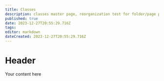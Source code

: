 ```yaml
---
title: Classes
description: classes master page, reorganization test for folder/page parentage
published: true
date: 2023-12-27T20:55:29.716Z
tags: 
editor: markdown
dateCreated: 2023-12-27T20:55:29.716Z
---
```


# Header
Your content here